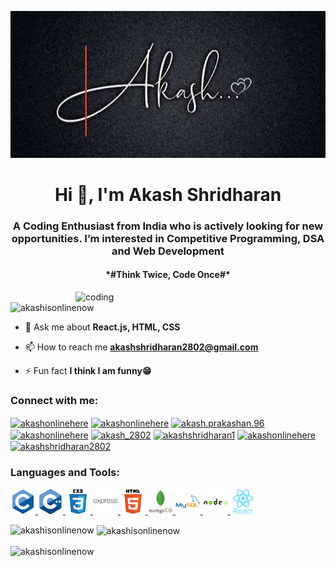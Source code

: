 ![logo](https://github.com/akashisonlinenow/akashisonlinenow/blob/main/images.png)

<h1 align="center">Hi 👋, I'm Akash Shridharan</h1>
<h3 align="center">A Coding Enthusiast from India who is actively looking for new opportunities. I’m interested in Competitive Programming, DSA and Web Development</h3>
<h4 align='center'>*#Think Twice, Code Once#*</h4>
<img align="right" alt="coding" width="400" src="https://camo.githubusercontent.com/97d0c0c4209208d8ec9573c7e213e05872a9f59b703868647b559b77af601cc6/68747470733a2f2f692e70696e696d672e636f6d2f6f726967696e616c732f65382f66342f35332f65386634353334363961336563393765636433353464663436356437333931332e676966">
<p align="left"> <img src="https://komarev.com/ghpvc/?username=akashisonlinenow&label=Profile%20views&color=0e75b6&style=flat" alt="akashisonlinenow" /> </p>

- 💬 Ask me about **React.js, HTML, CSS**

- 📫 How to reach me **akashshridharan2802@gmail.com**

- ⚡ Fun fact **I think I am funny😁**

<h3 align="left">Connect with me:</h3>
<p align="left">
<a href="https://twitter.com/akashonlinehere" target="blank"><img align="center" src="https://raw.githubusercontent.com/rahuldkjain/github-profile-readme-generator/master/src/images/icons/Social/twitter.svg" alt="akashonlinehere" height="30" width="40" /></a>
<a href="https://linkedin.com/in/akashonlinehere" target="blank"><img align="center" src="https://raw.githubusercontent.com/rahuldkjain/github-profile-readme-generator/master/src/images/icons/Social/linked-in-alt.svg" alt="akashonlinehere" height="30" width="40" /></a>
<a href="https://fb.com/akash.prakashan.96" target="blank"><img align="center" src="https://raw.githubusercontent.com/rahuldkjain/github-profile-readme-generator/master/src/images/icons/Social/facebook.svg" alt="akash.prakashan.96" height="30" width="40" /></a>
<a href="https://instagram.com/akashonlinehere" target="blank"><img align="center" src="https://raw.githubusercontent.com/rahuldkjain/github-profile-readme-generator/master/src/images/icons/Social/instagram.svg" alt="akashonlinehere" height="30" width="40" /></a>
<a href="https://www.codechef.com/users/akash_2802" target="blank"><img align="center" src="https://cdn.jsdelivr.net/npm/simple-icons@3.1.0/icons/codechef.svg" alt="akash_2802" height="30" width="40" /></a>
<a href="https://www.hackerrank.com/akashshridharan1" target="blank"><img align="center" src="https://raw.githubusercontent.com/rahuldkjain/github-profile-readme-generator/master/src/images/icons/Social/hackerrank.svg" alt="akashshridharan1" height="30" width="40" /></a>
<a href="https://www.leetcode.com/akashonlinehere" target="blank"><img align="center" src="https://raw.githubusercontent.com/rahuldkjain/github-profile-readme-generator/master/src/images/icons/Social/leet-code.svg" alt="akashonlinehere" height="30" width="40" /></a>
<a href="https://auth.geeksforgeeks.org/user/akashshridharan2802" target="blank"><img align="center" src="https://raw.githubusercontent.com/rahuldkjain/github-profile-readme-generator/master/src/images/icons/Social/geeks-for-geeks.svg" alt="akashshridharan2802" height="30" width="40" /></a>
</p>

<h3 align="left">Languages and Tools:</h3>
<p align="left"> <a href="https://www.cprogramming.com/" target="_blank" rel="noreferrer"> <img src="https://raw.githubusercontent.com/devicons/devicon/master/icons/c/c-original.svg" alt="c" width="40" height="40"/> </a> <a href="https://www.w3schools.com/cpp/" target="_blank" rel="noreferrer"> <img src="https://raw.githubusercontent.com/devicons/devicon/master/icons/cplusplus/cplusplus-original.svg" alt="cplusplus" width="40" height="40"/> </a> <a href="https://www.w3schools.com/css/" target="_blank" rel="noreferrer"> <img src="https://raw.githubusercontent.com/devicons/devicon/master/icons/css3/css3-original-wordmark.svg" alt="css3" width="40" height="40"/> </a> <a href="https://expressjs.com" target="_blank" rel="noreferrer"> <img src="https://raw.githubusercontent.com/devicons/devicon/master/icons/express/express-original-wordmark.svg" alt="express" width="40" height="40"/> </a> <a href="https://www.w3.org/html/" target="_blank" rel="noreferrer"> <img src="https://raw.githubusercontent.com/devicons/devicon/master/icons/html5/html5-original-wordmark.svg" alt="html5" width="40" height="40"/> </a> <a href="https://www.mongodb.com/" target="_blank" rel="noreferrer"> <img src="https://raw.githubusercontent.com/devicons/devicon/master/icons/mongodb/mongodb-original-wordmark.svg" alt="mongodb" width="40" height="40"/> </a> <a href="https://www.mysql.com/" target="_blank" rel="noreferrer"> <img src="https://raw.githubusercontent.com/devicons/devicon/master/icons/mysql/mysql-original-wordmark.svg" alt="mysql" width="40" height="40"/> </a> <a href="https://nodejs.org" target="_blank" rel="noreferrer"> <img src="https://raw.githubusercontent.com/devicons/devicon/master/icons/nodejs/nodejs-original-wordmark.svg" alt="nodejs" width="40" height="40"/> </a> <a href="https://reactjs.org/" target="_blank" rel="noreferrer"> <img src="https://raw.githubusercontent.com/devicons/devicon/master/icons/react/react-original-wordmark.svg" alt="react" width="40" height="40"/> </a> </p>

<p><img align="left" src="https://github-readme-stats.vercel.app/api/top-langs?username=akashisonlinenow&show_icons=true&locale=en&layout=compact" alt="akashisonlinenow" /></p>

<p>&nbsp;<img align="center" src="https://github-readme-stats.vercel.app/api?username=akashisonlinenow&show_icons=true&locale=en" alt="akashisonlinenow" /></p>

<p><img align="center" src="https://github-readme-streak-stats.herokuapp.com/?user=akashisonlinenow&" alt="akashisonlinenow" /></p>
